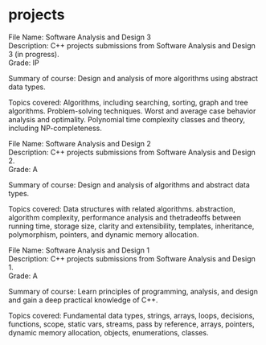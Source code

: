 # projects

File Name: Software Analysis and Design 3  
Description: C++ projects submissions from Software Analysis and Design 3 (in progress).  
Grade: IP  

Summary of course:  Design and analysis of more algorithms using abstract data types.   

Topics covered:     Algorithms, including searching, sorting, graph and tree algorithms. Problem-solving techniques. Worst and average case behavior analysis and optimality. Polynomial time complexity classes and theory, including NP-completeness.  
                    
File Name: Software Analysis and Design 2  
Description: C++ projects submissions from Software Analysis and Design 2.  
Grade: A  

Summary of course:  Design and analysis of algorithms and abstract data types. 

Topics covered:     Data structures with related algorithms. abstraction, algorithm complexity, performance analysis and thetradeoffs between running time, storage size, clarity and extensibility, templates, inheritance, polymorphism, pointers, and dynamic memory allocation.

File Name: Software Analysis and Design 1  
Description: C++ projects submissions from Software Analysis and Design 1.  
Grade: A  

Summary of course:  Learn principles of programming, analysis, and design and gain a deep practical knowledge of C++. 

Topics covered:     Fundamental data types, strings, arrays, loops, decisions, functions, scope, static vars, streams, pass by reference, arrays, pointers, dynamic memory allocation, objects, enumerations, classes.  
                    
